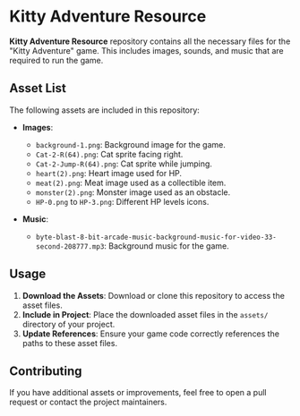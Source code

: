 # Kitty Adventure Resource

**Kitty Adventure Resource** repository contains all the necessary files for the "Kitty Adventure" game. This includes images, sounds, and music that are required to run the game.

## Asset List

The following assets are included in this repository:

- **Images**:
  - `background-1.png`: Background image for the game.
  - `Cat-2-R(64).png`: Cat sprite facing right.
  - `Cat-2-Jump-R(64).png`: Cat sprite while jumping.
  - `heart(2).png`: Heart image used for HP.
  - `meat(2).png`: Meat image used as a collectible item.
  - `monster(2).png`: Monster image used as an obstacle.
  - `HP-0.png` to `HP-3.png`: Different HP levels icons.

- **Music**:
  - `byte-blast-8-bit-arcade-music-background-music-for-video-33-second-208777.mp3`: Background music for the game.

## Usage

1. **Download the Assets**: Download or clone this repository to access the asset files.
2. **Include in Project**: Place the downloaded asset files in the `assets/` directory of your project.
3. **Update References**: Ensure your game code correctly references the paths to these asset files.

## Contributing

If you have additional assets or improvements, feel free to open a pull request or contact the project maintainers.
